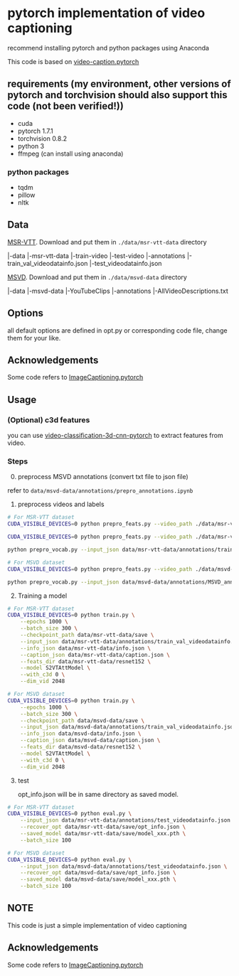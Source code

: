 # pytorch implementation of video captioning

recommend installing pytorch and python packages using Anaconda

This code is based on [video-caption.pytorch](https://github.com/xiadingZ/video-caption.pytorch)

## requirements (my environment, other versions of pytorch and torchvision should also support this code (not been verified!))

- cuda
- pytorch 1.7.1
- torchvision 0.8.2
- python 3
- ffmpeg (can install using anaconda)

### python packages

- tqdm
- pillow
- nltk

## Data

[MSR-VTT](https://www.mediafire.com/folder/h14iarbs62e7p/shared). Download and put them in `./data/msr-vtt-data` directory

|-data
  |-msr-vtt-data
    |-train-video
    |-test-video
    |-annotations
      |-train_val_videodatainfo.json
      |-test_videodatainfo.json

[MSVD](https://www.cs.utexas.edu/users/ml/clamp/videoDescription/). Download and put them in `./data/msvd-data` directory

|-data
  |-msvd-data
    |-YouTubeClips
    |-annotations
      |-AllVideoDescriptions.txt

## Options

all default options are defined in opt.py or corresponding code file, change them for your like.

## Acknowledgements
Some code refers to [ImageCaptioning.pytorch](https://github.com/yunjey/pytorch-tutorial/tree/master/tutorials/03-advanced/image_captioning)

## Usage

### (Optional) c3d features
you can use [video-classification-3d-cnn-pytorch](https://github.com/kenshohara/video-classification-3d-cnn-pytorch) to extract features from video. 

### Steps
0. preprocess MSVD annotations (convert txt file to json file)

refer to `data/msvd-data/annotations/prepro_annotations.ipynb`

1. preprocess videos and labels

```bash
# For MSR-VTT dataset
CUDA_VISIBLE_DEVICES=0 python prepro_feats.py --video_path ./data/msr-vtt-data/train-video --output_dir ./data/msr-vtt-data/resnet152 --model resnet152 --n_frame_steps 40

CUDA_VISIBLE_DEVICES=0 python prepro_feats.py --video_path ./data/msr-vtt-data/test-video --output_dir ./data/msr-vtt-data/resnet152 --model resnet152 --n_frame_steps 40

python prepro_vocab.py --input_json data/msr-vtt-data/annotations/train_val_videodatainfo.json data/msr-vtt-data/annotations/test_videodatainfo.json --info_json data/msr-vtt-data/info.json --caption_json data/msr-vtt-data/caption.json --word_count_threshold 4

# For MSVD dataset
CUDA_VISIBLE_DEVICES=0 python prepro_feats.py --video_path ./data/msvd-data/YouTubeClips --output_dir ./data/msvd-data/resnet152 --model resnet152 --n_frame_steps 40

python prepro_vocab.py --input_json data/msvd-data/annotations/MSVD_annotations.json --info_json data/msvd-data/info.json --caption_json data/msvd-data/caption.json --word_count_threshold 2
```

2. Training a model

```bash
# For MSR-VTT dataset
CUDA_VISIBLE_DEVICES=0 python train.py \
    --epochs 1000 \
    --batch_size 300 \
    --checkpoint_path data/msr-vtt-data/save \
    --input_json data/msr-vtt-data/annotations/train_val_videodatainfo.json \
    --info_json data/msr-vtt-data/info.json \
    --caption_json data/msr-vtt-data/caption.json \
    --feats_dir data/msr-vtt-data/resnet152 \
    --model S2VTAttModel \
    --with_c3d 0 \
    --dim_vid 2048

# For MSVD dataset
CUDA_VISIBLE_DEVICES=0 python train.py \
    --epochs 1000 \
    --batch_size 300 \
    --checkpoint_path data/msvd-data/save \
    --input_json data/msvd-data/annotations/train_val_videodatainfo.json \
    --info_json data/msvd-data/info.json \
    --caption_json data/msvd-data/caption.json \
    --feats_dir data/msvd-data/resnet152 \
    --model S2VTAttModel \
    --with_c3d 0 \
    --dim_vid 2048
```

3. test

    opt_info.json will be in same directory as saved model.

```bash
# For MSR-VTT dataset
CUDA_VISIBLE_DEVICES=0 python eval.py \
    --input_json data/msr-vtt-data/annotations/test_videodatainfo.json \
    --recover_opt data/msr-vtt-data/save/opt_info.json \
    --saved_model data/msr-vtt-data/save/model_xxx.pth \
    --batch_size 100

# For MSVD dataset
CUDA_VISIBLE_DEVICES=0 python eval.py \
    --input_json data/msvd-data/annotations/test_videodatainfo.json \
    --recover_opt data/msvd-data/save/opt_info.json \
    --saved_model data/msvd-data/save/model_xxx.pth \
    --batch_size 100
```

## NOTE
This code is just a simple implementation of video captioning


## Acknowledgements
Some code refers to [ImageCaptioning.pytorch](https://github.com/ruotianluo/ImageCaptioning.pytorch)
